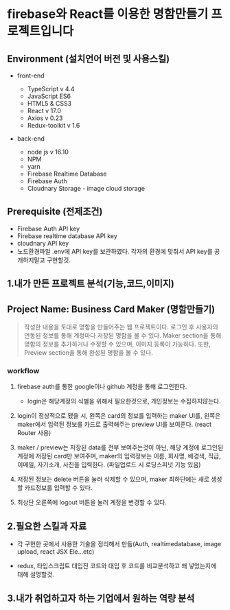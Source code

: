 # firebase와 React를 이용한 명함만들기 프로젝트입니다

## Environment (설치언어 버전 및 사용스킬)

- front-end

  - TypeScript v 4.4
  - JavaScript ES6
  - HTML5 & CSS3
  - React v 17.0
  - Axios v 0.23
  - Redux-toolkit v 1.6

- back-end

  - node js v 16.10
  - NPM
  - yarn
  - Firebase Realtime Database
  - Firebase Auth
  - Cloudnary Storage - image cloud storage

## Prerequisite (전제조건)

- Firebase Auth API key
- Firebase realtime database API key
- cloudnary API key
- 노드환경파일 .env에 API key를 보관하였다. 각자의 환경에 맞춰서 API key를 공개하지말고 구현할것.

## 1.내가 만든 프로젝트 분석(기능,코드,이미지)

## Project Name: Business Card Maker (명함만들기)

> 작성한 내용을 토대로 명함을 만들어주는 웹 프로젝트이다. 로그인 후 사용자의 연동된 정보를 통해 계정마다 저장된 명함을 볼 수 있다. Maker section을 통해 명함의 정보를 추가하거나 수정할 수 있으며, 이미지 등록이 가능하다. 또한, Preview section을 통해 완성된 명함을 볼 수 있다.

### workflow

1. firebase auth를 통한 google이나 github 계정을 통해 로그인한다.

   - login은 해당계정의 식별을 위해서 필요한것으로, 개인정보는 수집하지않는다.

2. login이 정상적으로 됐을 시, 왼쪽은 card의 정보를 입력하는 maker UI를, 왼쪽은 maker에서 입력된 정보를 카드로 출력해주는 preview UI를 보여준다. (react Router 사용)

3. maker / preview는 저장된 data를 전부 보여주는것이 아닌, 해당 계정에 로그인된 계정에 저장된 card만 보여주며, maker의 입력정보는 이름, 회사명, 배경색, 직급, 이메일, 자기소개, 사진을 입력한다. (파일업로드 시 로딩스피넛 기능 있음)

4. 저장된 정보는 delete 버튼을 눌러 삭제할 수 있으며, maker 최하단에는 새로 생성할 카드정보를 입력할 수 있다.

5. 최상단 오른쪽에 logout 버튼을 눌러 계정을 변경할 수 있다.

## 2.필요한 스킬과 자료

- 각 구현한 곳에서 사용한 기술을 정리해서 만듦(Auth, realtimedatabase, image upload, react JSX Ele...etc)

- redux, 타입스크립트 대입전 코드와 대입 후 코드를 비교분석하고 왜 넣었는지에 대해 설명할것.

## 3.내가 취업하고자 하는 기업에서 원하는 역량 분석
